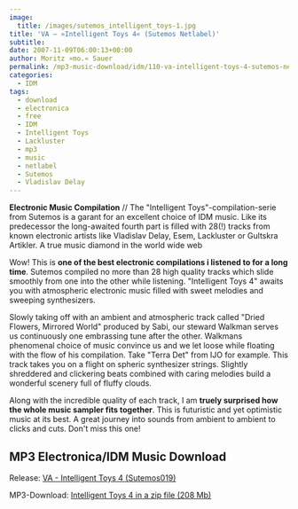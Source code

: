 ```yaml
---
image:
  title: /images/sutemos_intelligent_toys-1.jpg
title: 'VA – »Intelligent Toys 4« (Sutemos Netlabel)'
subtitle: 
date: 2007-11-09T06:00:13+00:00
author: Moritz »mo.« Sauer
permalink: /mp3-music-download/idm/110-va-intelligent-toys-4-sutemos-netlabel
categories:
  - IDM
tags:
  - download
  - electronica
  - free
  - IDM
  - Intelligent Toys
  - Lackluster
  - mp3
  - music
  - netlabel
  - Sutemos
  - Vladislav Delay
---
```

**Electronic Music Compilation** // The "Intelligent Toys"-compilation-serie from Sutemos is a garant for an excellent choice of IDM music. Like its predecessor the long-awaited fourth part is filled with 28(!) tracks from known electronic artists like Vladislav Delay, Esem, Lackluster or Gultskra Artikler. A true music diamond in the world wide web<!--more-->

<!--adsense-->

Wow! This is **one of the best electronic compilations i listened to for a long time**. Sutemos compiled no more than 28 high quality tracks which slide smoothly from one into the other while listening. "Intelligent Toys 4" awaits you with atmospheric electronic music filled with sweet melodies and sweeping synthesizers.

Slowly taking off with an ambient and atmospheric track called "Dried Flowers, Mirrored World" produced by Sabi, our steward Walkman serves us continuously one embrassing tune after the other. Walkmans phenomenal choice of music convince us and we let loose while floating with the flow of his compilation. Take "Terra Det" from IJO for example. This track takes you on a flight on spheric synthesizer strings. Slightly shreddered and clickering beats combined with caring melodies build a wonderful scenery full of fluffy clouds.

Along with the incredible quality of each track, I am **truely surprised how the whole music sampler fits together**. This is futuristic and yet optimistic music at its best. A great journey into sounds from ambient to ambient to clicks and cuts. Don't miss this one!

## MP3 Electronica/IDM Music Download

Release: [VA - Intelligent Toys 4 (Sutemos019)](http://www.sutemos.net/en/release;gid,20)
  
MP3-Download: [Intelligent Toys 4 in a zip file (208 Mb)](http://www.archive.org/download/sute019/IT4.zip)